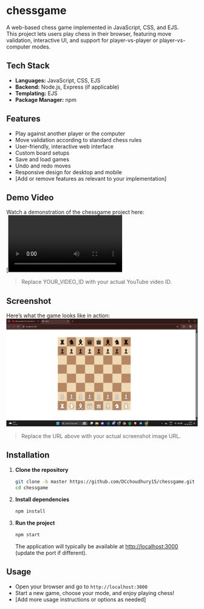 
# chessgame

A web-based chess game implemented in JavaScript, CSS, and EJS.  
This project lets users play chess in their browser, featuring move validation, interactive UI, and support for player-vs-player or player-vs-computer modes.


## Tech Stack

- **Languages:** JavaScript, CSS, EJS
- **Backend:** Node.js, Express (if applicable)
- **Templating:** EJS
- **Package Manager:** npm

## Features

- Play against another player or the computer
- Move validation according to standard chess rules
- User-friendly, interactive web interface
- Custom board setups
- Save and load games
- Undo and redo moves
- Responsive design for desktop and mobile
- [Add or remove features as relevant to your implementation]

## Demo Video

Watch a demonstration of the chessgame project here:  
[![Demo Video](https://github.com/DCchoudhury15/chessgame/blob/master/public/26_6_2025%2C%204_49_07%20pm%20-%20Screen%20-%20Untitled%20video.webm)

> Replace YOUR_VIDEO_ID with your actual YouTube video ID.

## Screenshot

Here’s what the game looks like in action:  
![Game Screenshot](https://github.com/DCchoudhury15/chessgame/blob/master/public/Screenshot%20(30).png)

> Replace the URL above with your actual screenshot image URL.

## Installation

1. **Clone the repository**
   ```bash
   git clone -b master https://github.com/DCchoudhury15/chessgame.git
   cd chessgame
   ```

2. **Install dependencies**
   ```bash
   npm install
   ```

3. **Run the project**
   ```bash
   npm start
   ```
   The application will typically be available at [http://localhost:3000](http://localhost:3000) (update the port if different).

## Usage

- Open your browser and go to `http://localhost:3000`
- Start a new game, choose your mode, and enjoy playing chess!
- [Add more usage instructions or options as needed]



